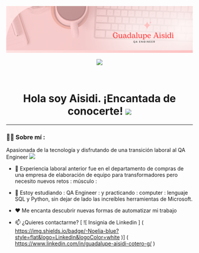 <div id="header" align="center">
  <img decoding="async" src="https://github.com/Guadalupe198934/Guadalupe198934/blob/main/1.png" width="800"/>
</div>

<div  id = " insignias "  align = " center ">

  [![](https://img.shields.io/badge/LinkedIn-0077B5?style=for-the-badge&logo=linkedin&logoColor=white)](https://www.linkedin.com/in/guadalupe-aisidi-cotero-g/)

<div id="badges" align="center">
<img decoding="async" src="https://visitor-badge-reloaded.herokuapp.com/badge?page_id=noelianav91.noelianav91&color=00cf00" alt=""/>

<h1>
  Hola soy Aisidi. ¡Encantada de conocerte! 
  <img decoding="async" src="https://media.giphy.com/media/hvRJCLFzcasrR4ia7z/giphy.gif" width="30px"/>
</h1>

---
 <div id="header" align="left">

### :woman_technologist: Sobre mí :

Apasionada de la tecnología y disfrutando de una transición laboral al QA Engineer <img  src = " https://media.giphy.com/media/WUlplcMpOCEmTGBtBW/giphy.gif "  width = " 30 ">
   
* 🔭 Experiencia laboral anterior fue en el departamento de compras de una empresa de elaboración de equipo para transformadores pero necesito nuevos retos : músculo :  

* 🌱 Estoy estudiando : QA Engineer : y practicando : computer : lenguaje SQL y Python, sin dejar de lado las increíbles herramientas de Microsoft.

* ❤️ Me encanta descubrir nuevas formas de automatizar mi trabajo

* 📫 ¿Quieres contactarme? [ ![ Insignia de Linkedin ] ( https://img.shields.io/badge/-Noelia-blue?style=flat&logo=Linkedin&logoColor=white )] ( https://www.linkedin.com/in/guadalupe-aisidi-cotero-g/ )
